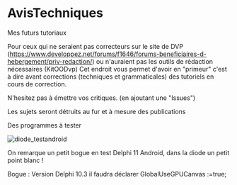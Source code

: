 # AvisTechniques
Mes futurs tutoriaux 

Pour ceux qui ne seraient pas correcteurs sur le site de DVP (https://www.developpez.net/forums/f1646/forums-beneficiaires-d-hebergement/priv-redaction/)
ou n'auraient pas les outils de rédaction nécessaires (KitOODvp) 
Cet endroit vous permet d'avoir en "primeur" c'est à dire avant corrections (techniques et grammaticales) des tutoriels en cours de correction. 

N'hesitez pas à émettre vos critiques. (en ajoutant une "Issues")

Les sujets seront détruits au fur et à mesure des publications

Des programmes à tester 

![diode_testandroid](https://user-images.githubusercontent.com/51124639/162581341-14a9643e-06b1-4438-be86-5ed796cfb9db.PNG)

On remarque un petit bogue en test Delphi 11 Android, dans la diode un petit point blanc ! 

Bogue : Version Delphi 10.3 il faudra déclarer  GlobalUseGPUCanvas :=true; 
